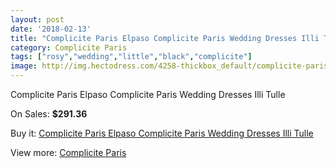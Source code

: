 ```yaml
---
layout: post
date: '2018-02-13'
title: "Complicite Paris Elpaso Complicite Paris Wedding Dresses Illi Tulle"
category: Complicite Paris
tags: ["rosy","wedding","little","black","complicite"]
image: http://img.hectodress.com/4258-thickbox_default/complicite-paris-elpaso-complicite-paris-wedding-dresses-illi-tulle.jpg
---
```

Complicite Paris Elpaso Complicite Paris Wedding Dresses Illi Tulle

On Sales: **$291.36**
<a href="https://www.hectodress.com/complicite-paris/2188-complicite-paris-elpaso-complicite-paris-wedding-dresses-illi-tulle.html"><amp-img layout="responsive" width="600" height="600" src="//img.hectodress.com/4258-thickbox_default/complicite-paris-elpaso-complicite-paris-wedding-dresses-illi-tulle.jpg" alt="Complicite Paris Elpaso Complicite Paris Wedding Dresses Illi Tulle 0" /></a>

Buy it: [Complicite Paris Elpaso Complicite Paris Wedding Dresses Illi Tulle](https://www.hectodress.com/complicite-paris/2188-complicite-paris-elpaso-complicite-paris-wedding-dresses-illi-tulle.html "Complicite Paris Elpaso Complicite Paris Wedding Dresses Illi Tulle")

View more: [Complicite Paris](https://www.hectodress.com/37-complicite-paris "Complicite Paris")